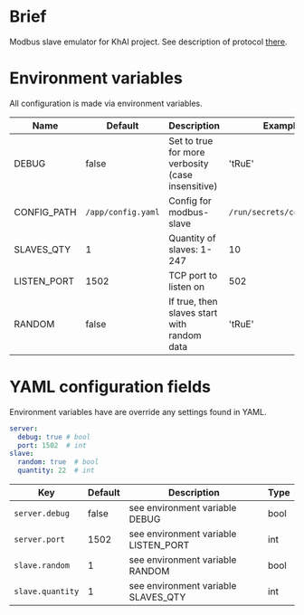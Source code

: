 # Brief

Modbus slave emulator for KhAI project.
See description of protocol [there](https://bit.ly/2AHnbHK).

# Environment variables
All configuration is made via environment variables.

| Name | Default | Description | Example |
| ---- | ------- | ----------- | ------- |
| DEBUG | false | Set to true for more verbosity (case insensitive) | 'tRuE' |
| CONFIG_PATH | `/app/config.yaml` | Config for modbus-slave | `/run/secrets/config.yml` |
| SLAVES_QTY | 1 | Quantity of slaves: 1-247 | 10 |
| LISTEN_PORT | 1502 | TCP port to listen on | 502 |
| RANDOM | false | If true, then slaves start with random data | 'tRuE' |

# YAML configuration fields
Environment variables have are override any settings found in YAML.
```yaml
server:
  debug: true # bool
  port: 1502  # int
slave:
  random: true  # bool
  quantity: 22  # int
```

| Key | Default | Description | Type |
| ---- | ------- | ----------- | ------- |
| `server.debug` | false | see environment variable DEBUG | bool |
| `server.port` | 1502 | see environment variable LISTEN_PORT | int |
| `slave.random` | 1 | see environment variable RANDOM | bool |
| `slave.quantity` | 1 | see environment variable SLAVES_QTY | int |
